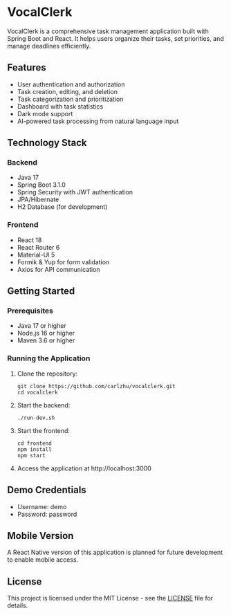 # VocalClerk

VocalClerk is a comprehensive task management application built with Spring Boot and React. It helps users organize their tasks, set priorities, and manage deadlines efficiently.

## Features

- User authentication and authorization
- Task creation, editing, and deletion
- Task categorization and prioritization
- Dashboard with task statistics
- Dark mode support
- AI-powered task processing from natural language input

## Technology Stack

### Backend
- Java 17
- Spring Boot 3.1.0
- Spring Security with JWT authentication
- JPA/Hibernate
- H2 Database (for development)

### Frontend
- React 18
- React Router 6
- Material-UI 5
- Formik & Yup for form validation
- Axios for API communication

## Getting Started

### Prerequisites
- Java 17 or higher
- Node.js 16 or higher
- Maven 3.6 or higher

### Running the Application

1. Clone the repository:
   ```
   git clone https://github.com/carlzhu/vocalclerk.git
   cd vocalclerk
   ```

2. Start the backend:
   ```
   ./run-dev.sh
   ```

3. Start the frontend:
   ```
   cd frontend
   npm install
   npm start
   ```

4. Access the application at http://localhost:3000

## Demo Credentials

- Username: demo
- Password: password

## Mobile Version

A React Native version of this application is planned for future development to enable mobile access.

## License

This project is licensed under the MIT License - see the [LICENSE](LICENSE) file for details.
